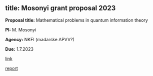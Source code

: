 title: Mosonyi grant proposal 2023
---

**Proposal title:** Mathematical problems in quantum information theory 

**PI:** M. Mosonyi
 
**Agency:** NKFI (madarske APVV?)

**Due:** 1.7.2023 

[link](https://www.otka-palyazat.hu/ql.php/563zof1k15zq0hky)

[report](REF_mosonyi2023/report.pdf)




